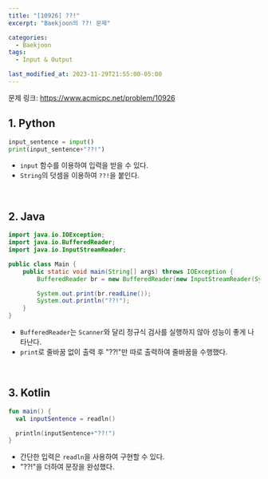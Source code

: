```yaml
---
title: "[10926] ??!"
excerpt: "Baekjoon의 ??! 문제"

categories:
  - Baekjoon
tags:
  - Input & Output

last_modified_at: 2023-11-29T21:55:00-05:00
---
```


문제 링크: https://www.acmicpc.net/problem/10926

## 1. Python

```python
input_sentence = input()
print(input_sentence+"??!")
```

- `input` 함수를 이용하여 입력을 받을 수 있다.
- `String`의 덧셈을 이용하여 `??!`을 붙인다.

<br>

## 2. Java

```java
import java.io.IOException;
import java.io.BufferedReader;
import java.io.InputStreamReader;

public class Main {
    public static void main(String[] args) throws IOException {
        BufferedReader br = new BufferedReader(new InputStreamReader(System.in));

        System.out.print(br.readLine());
        System.out.println("??!");
    }
}
```

- `BufferedReader`는 `Scanner`와 달리 정규식 검사를 실행하지 않아 성능이 좋게 나타난다.
- `print`로 줄바꿈 없이 출력 후 "??!"만 따로 출력하여 줄바꿈을 수행했다.

<br>

## 3. Kotlin

```kotlin
fun main() {
  val inputSentence = readln()

  println(inputSentence+"??!")
}
```

- 간단한 입력은 `readln`을 사용하여 구현할 수 있다.
- "??!"을 더하여 문장을 완성했다.
